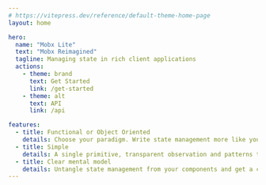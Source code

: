 ```yaml
---
# https://vitepress.dev/reference/default-theme-home-page
layout: home

hero:
  name: "Mobx Lite"
  text: "Mobx Reimagined"
  tagline: Managing state in rich client applications
  actions:
    - theme: brand
      text: Get Started
      link: /get-started
    - theme: alt
      text: API
      link: /api

features:
  - title: Functional or Object Oriented
    details: Choose your paradigm. Write state management more like you express components or use traditional classes
  - title: Simple
    details: A single primitive, transparent observation and patterns that help you organise and structure your state management
  - title: Clear mental model
    details: Untangle state management from your components and get a clear separation of state management and deriving a UI from that state
---
```


